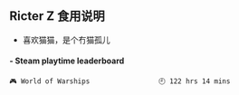 ## Ricter Z 食用说明
- 喜欢猫猫，是个冇猫孤儿

<!-- steam-box start -->
#### - Steam playtime leaderboard
```text
🎮 World of Warships                 🕘 122 hrs 14 mins
```
<!-- Powered by https://github.com/YouEclipse/steam-box . -->
<!-- steam-box end -->
